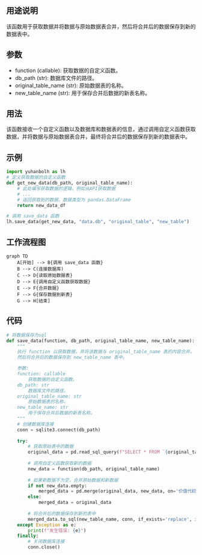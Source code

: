 ## 用途说明

该函数用于获取数据并将数据与原始数据表合并，然后将合并后的数据保存到新的数据表中。

## 参数

* function (callable): 获取数据的自定义函数。
* db_path (str): 数据库文件的路径。
* original_table_name (str): 原始数据表的名称。
* new_table_name (str): 用于保存合并后数据的新表名称。
## 用法

该函数接收一个自定义函数以及数据库和数据表的信息，通过调用自定义函数获取数据，并将数据与原始数据表合并，最终将合并后的数据保存到新的数据表中。

## 示例

```python
import yuhanbolh as lh
# 定义获取数据的自定义函数
def get_new_data(db_path, original_table_name):
    # 此处编写获取数据的逻辑，例如从API获取数据
    # ...
    # 返回获取到的数据，数据类型为 pandas.DataFrame
    return new_data_df

# 调用 save_data 函数
lh.save_data(get_new_data, "data.db", "original_table", "new_table")
```

## 工作流程图

```mermaid
graph TD
    A[开始] --> B{调用 save_data 函数}
    B --> C(连接数据库)
    C --> D{读取原始数据表}
    D --> E{调用自定义函数获取数据}
    E --> F{合并数据}
    F --> G{保存数据到新表}
    G --> H[结束]
```

## 代码

```python
# 将数据保存为sql
def save_data(function, db_path, original_table_name, new_table_name):
    """
    执行 function 以获取数据，并将该数据与 original_table_name 表的内容合并，
    然后将合并后的数据保存到 new_table_name 表中。

    参数:
    function: callable
        获取数据的自定义函数。
    db_path: str
        数据库文件的路径。
    original_table_name: str
        原始数据表的名称。
    new_table_name: str
        用于保存合并后数据的新表名称。
    """
    # 创建数据库连接
    conn = sqlite3.connect(db_path)
    
    try:
        # 获取原始表中的数据
        original_data = pd.read_sql_query(f"SELECT * FROM `{original_table_name}`", conn)
        
        # 调用自定义函数获取新的数据
        new_data = function(db_path, original_table_name)
        
        # 如果新数据不为空，合并原始数据和新数据
        if not new_data.empty:
            merged_data = pd.merge(original_data, new_data, on='价值代码', how='left')
        else:
            merged_data = original_data
        
        # 将合并后的数据保存到新的表中
        merged_data.to_sql(new_table_name, conn, if_exists='replace', index=False)
    except Exception as e:
        print(f"发生错误: {e}")
    finally:
        # 关闭数据库连接
        conn.close()
```

